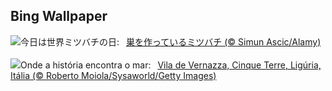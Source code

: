 ## Bing Wallpaper
![](https://www.bing.com/th?id=OHR.HoneycombBee_JA-JP0520778035_UHD.jpg&w=1000)今日は世界ミツバチの日:&nbsp;&ensp;[巣を作っているミツバチ (© Simun Ascic/Alamy)](https://www.bing.com/th?id=OHR.HoneycombBee_JA-JP0520778035_UHD.jpg)
<br><br/>
![](https://www.bing.com/th?id=OHR.VernazzaItaly_PT-BR0108995686_UHD.jpg&w=1000)Onde a história encontra o mar:&nbsp;&ensp;[Vila de Vernazza, Cinque Terre, Ligúria, Itália (© Roberto Moiola/Sysaworld/Getty Images)](https://www.bing.com/th?id=OHR.VernazzaItaly_PT-BR0108995686_UHD.jpg)
<br><br/>
